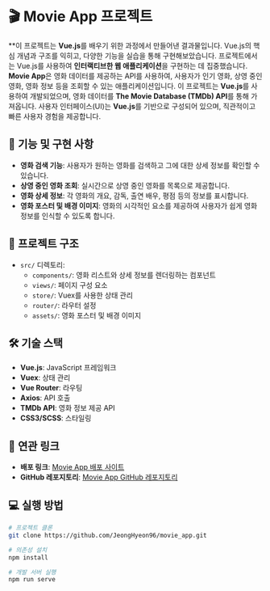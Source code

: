 # 🎬 **Movie App 프로젝트**
**이 프로젝트는 **Vue.js**를 배우기 위한 과정에서 만들어낸 결과물입니다. Vue.js의 핵심 개념과 구조를 익히고, 다양한 기능을 실습을 통해 구현해보았습니다. 프로젝트에서는 Vue.js를 사용하여 **인터랙티브한 웹 애플리케이션**을 구현하는 데 집중했습니다.
**Movie App**은 영화 데이터를 제공하는 API를 사용하여, 사용자가 인기 영화, 상영 중인 영화, 영화 정보 등을 조회할 수 있는 애플리케이션입니다. 이 프로젝트는 **Vue.js**를 사용하여 개발되었으며, 영화 데이터를 **The Movie Database (TMDb) API**를 통해 가져옵니다. 사용자 인터페이스(UI)는 **Vue.js**를 기반으로 구성되어 있으며, 직관적이고 빠른 사용자 경험을 제공합니다.

## 🚀 **기능 및 구현 사항**
- **영화 검색 기능**: 사용자가 원하는 영화를 검색하고 그에 대한 상세 정보를 확인할 수 있습니다.
- **상영 중인 영화 조회**: 실시간으로 상영 중인 영화를 목록으로 제공합니다.
- **영화 상세 정보**: 각 영화의 개요, 감독, 출연 배우, 평점 등의 정보를 표시합니다.
- **영화 포스터 및 배경 이미지**: 영화의 시각적인 요소를 제공하여 사용자가 쉽게 영화 정보를 인식할 수 있도록 합니다.

## 📂 **프로젝트 구조**
- `src/` 디렉토리:
  - `components/`: 영화 리스트와 상세 정보를 렌더링하는 컴포넌트
  - `views/`: 페이지 구성 요소
  - `store/`: Vuex를 사용한 상태 관리
  - `router/`: 라우터 설정
  - `assets/`: 영화 포스터 및 배경 이미지

## 🛠 **기술 스택**
- **Vue.js**: JavaScript 프레임워크
- **Vuex**: 상태 관리
- **Vue Router**: 라우팅
- **Axios**: API 호출
- **TMDb API**: 영화 정보 제공 API
- **CSS3/SCSS**: 스타일링

## 🔗 **연관 링크**
- **배포 링크**: [Movie App 배포 사이트](https://github.com/JeongHyeon96/movie_app)
- **GitHub 레포지토리**: [Movie App GitHub 레포지토리](https://github.com/JeongHyeon96/movie_app)

## 💻 **실행 방법**
```bash
# 프로젝트 클론
git clone https://github.com/JeongHyeon96/movie_app.git

# 의존성 설치
npm install

# 개발 서버 실행
npm run serve
